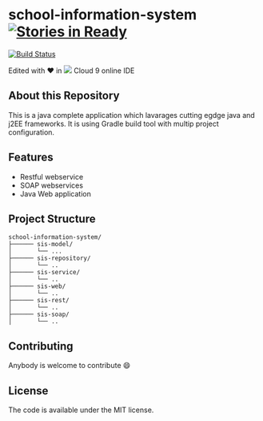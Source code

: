 # school-information-system  [![Stories in Ready](https://badge.waffle.io/anbestephen/school-information-system.svg?label=ready&title=Ready)](http://waffle.io/anbestephen/school-information-system)


[![Build Status](https://travis-ci.org/anbestephen/school-information-system.svg)](https://travis-ci.org/anbestephen/school-information-system)

Edited with **:heart:** in [<img src="https://d6ff1xmuve0sx.cloudfront.net/nc-3.0.2778-61b1e618/static/plugins/c9.profile/static/images/c9-logo.png">](https://ide.c9.io/anbestephen/school-information-system/) Cloud 9 online IDE

## About this Repository

This is a java complete application which lavarages cutting egdge java and j2EE frameworks. It is using Gradle build tool
with multip project configuration.
## Features

 * Restful webservice
 * SOAP webservices
 * Java Web application

## Project Structure

```
school-information-system/
├────── sis-model/
│       └── ...
├────── sis-repository/
│       └── ..
├────── sis-service/
│       └── ..
├────── sis-web/
│       └── ..
├────── sis-rest/
│       └── ..
├────── sis-soap/
│       └── ..
```
## Contributing

Anybody is welcome to contribute :smile:

## License

The code is available under the MIT license.